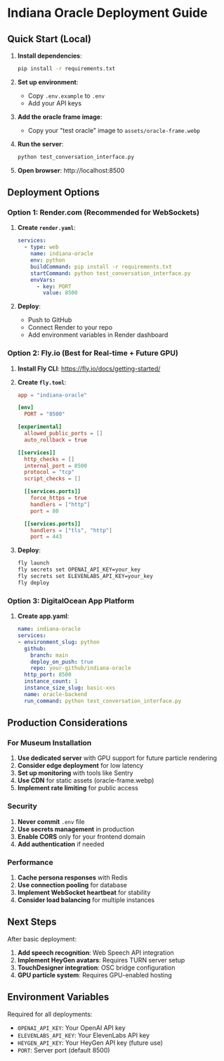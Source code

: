 # Indiana Oracle Deployment Guide

## Quick Start (Local)

1. **Install dependencies**:
   ```bash
   pip install -r requirements.txt
   ```

2. **Set up environment**:
   - Copy `.env.example` to `.env`
   - Add your API keys

3. **Add the oracle frame image**:
   - Copy your "test oracle" image to `assets/oracle-frame.webp`

4. **Run the server**:
   ```bash
   python test_conversation_interface.py
   ```

5. **Open browser**: http://localhost:8500

## Deployment Options

### Option 1: Render.com (Recommended for WebSockets)

1. **Create `render.yaml`**:
   ```yaml
   services:
     - type: web
       name: indiana-oracle
       env: python
       buildCommand: pip install -r requirements.txt
       startCommand: python test_conversation_interface.py
       envVars:
         - key: PORT
           value: 8500
   ```

2. **Deploy**:
   - Push to GitHub
   - Connect Render to your repo
   - Add environment variables in Render dashboard

### Option 2: Fly.io (Best for Real-time + Future GPU)

1. **Install Fly CLI**: https://fly.io/docs/getting-started/

2. **Create `fly.toml`**:
   ```toml
   app = "indiana-oracle"
   
   [env]
     PORT = "8500"
   
   [experimental]
     allowed_public_ports = []
     auto_rollback = true
   
   [[services]]
     http_checks = []
     internal_port = 8500
     protocol = "tcp"
     script_checks = []
   
     [[services.ports]]
       force_https = true
       handlers = ["http"]
       port = 80
   
     [[services.ports]]
       handlers = ["tls", "http"]
       port = 443
   ```

3. **Deploy**:
   ```bash
   fly launch
   fly secrets set OPENAI_API_KEY=your_key
   fly secrets set ELEVENLABS_API_KEY=your_key
   fly deploy
   ```

### Option 3: DigitalOcean App Platform

1. **Create app.yaml**:
   ```yaml
   name: indiana-oracle
   services:
   - environment_slug: python
     github:
       branch: main
       deploy_on_push: true
       repo: your-github/indiana-oracle
     http_port: 8500
     instance_count: 1
     instance_size_slug: basic-xxs
     name: oracle-backend
     run_command: python test_conversation_interface.py
   ```

## Production Considerations

### For Museum Installation

1. **Use dedicated server** with GPU support for future particle rendering
2. **Consider edge deployment** for low latency
3. **Set up monitoring** with tools like Sentry
4. **Use CDN** for static assets (oracle-frame.webp)
5. **Implement rate limiting** for public access

### Security

1. **Never commit** `.env` file
2. **Use secrets management** in production
3. **Enable CORS** only for your frontend domain
4. **Add authentication** if needed

### Performance

1. **Cache persona responses** with Redis
2. **Use connection pooling** for database
3. **Implement WebSocket heartbeat** for stability
4. **Consider load balancing** for multiple instances

## Next Steps

After basic deployment:

1. **Add speech recognition**: Web Speech API integration
2. **Implement HeyGen avatars**: Requires TURN server setup
3. **TouchDesigner integration**: OSC bridge configuration
4. **GPU particle system**: Requires GPU-enabled hosting

## Environment Variables

Required for all deployments:
- `OPENAI_API_KEY`: Your OpenAI API key
- `ELEVENLABS_API_KEY`: Your ElevenLabs API key
- `HEYGEN_API_KEY`: Your HeyGen API key (future use)
- `PORT`: Server port (default 8500)
